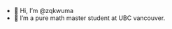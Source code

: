 - 👋 Hi, I’m @zqkwuma
- 👀 I’m a pure math master student at UBC vancouver.  
<!---
zqkwuma/zqkwuma is a ✨ special ✨ repository because its `README.md` (this file) appears on your GitHub profile.
You can click the Preview link to take a look at your changes.
--->

